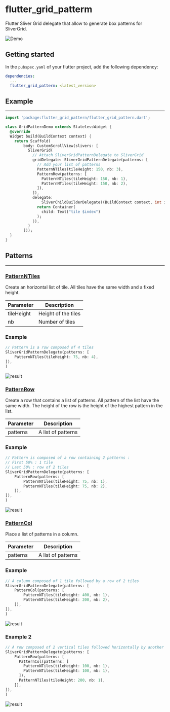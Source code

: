 

# flutter_grid_patterm

Flutter Sliver Grid delegate that allow to generate box patterns for SliverGrid.

![Demo](https://raw.githubusercontent.com/ypo/flutter_grid_pattern/master/web/demo1.gif)

## Getting started


In the `pubspec.yaml` of your flutter project, add the following dependency:

```yaml
dependencies:
  ...
  flutter_grid_patterm: <latest_version>
```

## Example
---

```dart
import 'package:flutter_grid_pattern/flutter_grid_pattern.dart';

class GridPatternDemo extends StatelessWidget {
  @override
  Widget build(BuildContext context) {
    return Scaffold(
        body: CustomScrollView(slivers: [
          SliverGrid(
            // Attach SliverGridPatternDelegate to SliverGrid
            gridDelegate: SliverGridPatternDelegate(patterns: [
              // Add your list of patterns
              PatternNTiles(tileHeight: 150, nb: 3),
              PatternRow(patterns: [
                PatternNTiles(tileHeight: 150, nb: 1),
                PatternNTiles(tileHeight: 150, nb: 2),
              ]),
            ]),
            delegate:
                SliverChildBuilderDelegate((BuildContext context, int index) {
              return Container(
                child: Text("tile $index")
              );
            }),
          )
        ]));
  }
}
```

## Patterns
---

### [PatternNTiles](https://github.com/ypo/flutter_grid_pattern/blob/master/lib/src/patterns/patternntiles.dart)


Create an horizontal list of tile. All tiles have the same width and a fixed height.

| Parameter |  Description  |
| ------------ |  ------------ |
| tileHeight  | Height of the tiles |
| nb | Number of tiles |

### Example

```dart
// Pattern is a row composed of 4 tiles
SliverGridPatternDelegate(patterns: [
    PatternNTiles(tileHeight: 75, nb: 4),
]),
)
```

![result](https://raw.githubusercontent.com/ypo/flutter_grid_pattern/master/web/ntiles.webp)

### [PatternRow](https://github.com/ypo/flutter_grid_pattern/blob/master/lib/src/patterns/patternrow.dart)

Create a row that contains a list of patterns. All pattern of the list have the same width. The height of the row is the height of the highest pattern in the list.

| Parameter |  Description  |
| ------------ |  ------------ |
| patterns  | A list of patterns |

### Example

```dart
// Pattern is composed of a row containing 2 patterns :
// First 50% : 1 tile
// Last 50% : row of 2 tiles
SliverGridPatternDelegate(patterns: [
    PatternRow(patterns: [
        PatternNTiles(tileHeight: 75, nb: 1),
        PatternNTiles(tileHeight: 75, nb: 2),
    ]),
]),
)
```

![result](https://raw.githubusercontent.com/ypo/flutter_grid_pattern/master/web/row1.webp)

### [PatternCol](https://github.com/ypo/flutter_grid_pattern/blob/master/lib/src/patterns/patterncol.dart)

Place a list of patterns in a column.

| Parameter |  Description  |
| ------------ |  ------------ |
| patterns  | A list of patterns |

### Example

```dart
// A column composed of 1 tile followed by a row of 2 tiles
SliverGridPatternDelegate(patterns: [
    PatternCol(patterns: [
        PatternNTiles(tileHeight: 400, nb: 1),
        PatternNTiles(tileHeight: 200, nb: 2),
    ]),
]),
)
```

![result](https://raw.githubusercontent.com/ypo/flutter_grid_pattern/master/web/col1.webp)

### Example 2

```dart
// A row composed of 2 vertical tiles followed horizontally by another tile
SliverGridPatternDelegate(patterns: [
    PatternRow(patterns: [
      PatternCol(patterns: [
        PatternNTiles(tileHeight: 100, nb: 1),
        PatternNTiles(tileHeight: 100, nb: 1),
      ]),
      PatternNTiles(tileHeight: 200, nb: 1),
    ]),
]),
)
```

![result](https://raw.githubusercontent.com/ypo/flutter_grid_pattern/master/web/col2.webp)